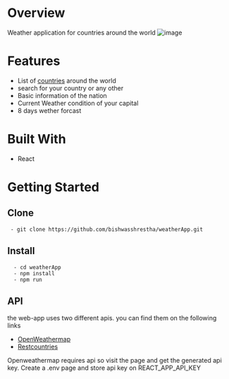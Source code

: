 # Overview
  Weather application for countries around the world
![image](https://user-images.githubusercontent.com/29711192/234867774-12c82656-aae5-4443-8dd1-9eac6b6bddb1.png)


# Features
  - List of [countries](https://restcountries.com/v2/all) around the world
  - search for your country or any other
  - Basic information of the nation
  - Current Weather condition of your capital
  - 8 days wether forcast
  
# Built With 
  - React

# Getting Started
 
 ## Clone 
  ```
   - git clone https://github.com/bishwasshrestha/weatherApp.git 
 
 ``` 
 ## Install
  ```
    - cd weatherApp
    - npm install
    - npm run
   ```
## API
  the web-app uses two different apis. you can find them on the following links
  - [OpenWeathermap](https://openweathermap.org/)
  - [Restcountries](https://restcountries.com/)
  
  Openweathermap requires api so visit the page and get the generated api key. 
  Create a .env page and store api key on REACT_APP_API_KEY 
